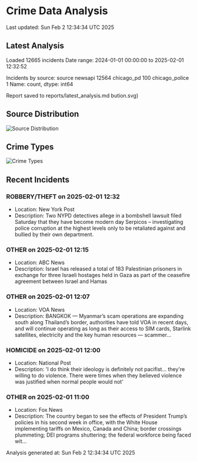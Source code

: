 # Crime Data Analysis
Last updated: Sun Feb  2 12:34:34 UTC 2025

## Latest Analysis

Loaded 12665 incidents
Date range: 2024-01-01 00:00:00 to 2025-02-01 12:32:52

Incidents by source:
source
newsapi           12564
chicago_pd          100
chicago_police        1
Name: count, dtype: int64

Report saved to reports/latest_analysis.md
bution.svg)

## Source Distribution
![Source Distribution](images/source_distribution.svg)

## Crime Types
![Crime Types](images/crime_types.svg)

## Recent Incidents

### ROBBERY/THEFT on 2025-02-01 12:32
- Location: New York Post
- Description: Two NYPD detectives allege in a bombshell lawsuit filed Saturday that they have become modern day Serpicos – investigating police corruption at the highest levels only to be retaliated against and bullied by their own department.


### OTHER on 2025-02-01 12:15
- Location: ABC News
- Description: Israel has released a total of 183 Palestinian prisoners in exchange for three Israeli hostages held in Gaza as part of the ceasefire agreement between Israel and Hamas


### OTHER on 2025-02-01 12:07
- Location: VOA News
- Description: BANGKOK — Myanmar’s scam operations are expanding south along Thailand’s border, authorities have told VOA in recent days, and will continue operating as long as their access to SIM cards, Starlink satellites, electricity and the key human resources — scammer…


### HOMICIDE on 2025-02-01 12:00
- Location: National Post
- Description: 'I do think their ideology is definitely not pacifist... they're willing to do violence. There were times when they believed violence was justified when normal people would not'


### OTHER on 2025-02-01 11:00
- Location: Fox News
- Description: The country began to see the effects of President Trump’s policies in his second week in office, with the White House implementing tariffs on Mexico, Canada and China; border crossings plummeting; DEI programs shuttering; the federal workforce being faced wit…

Analysis generated at: Sun Feb  2 12:34:34 UTC 2025
